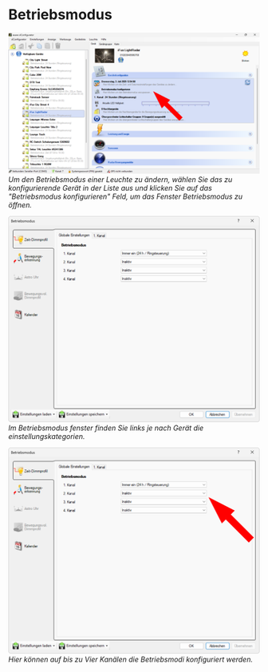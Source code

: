 # Betriebsmodus
![betriebsmodus](betriebsmodus-1.png)  
*Um den Betriebsmodus einer Leuchte zu ändern, wählen Sie das zu konfigurierende Gerät in der Liste aus und klicken Sie auf das "Betriebsmodus konfigurieren" Feld, um das Fenster Betriebsmodus zu öffnen.*

![betriebsmodus](betriebsmodus-2.png)  
*Im Betriebsmodus fenster finden Sie links je nach Gerät die einstellungskategorien.*

![betriebsmodus](betriebsmodus-3.png)  
*Hier können auf bis zu Vier Kanälen die Betriebsmodi konfiguriert werden.*